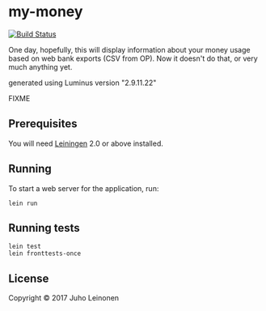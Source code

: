 # my-money

[![Build Status](https://travis-ci.org/Juholei/my-money.svg?branch=master)](https://travis-ci.org/Juholei/my-money)

One day, hopefully, this will display information about your money usage based on web bank exports (CSV from OP). Now it doesn't do that, or very much anything yet.

generated using Luminus version "2.9.11.22"

FIXME

## Prerequisites

You will need [Leiningen][1] 2.0 or above installed.

[1]: https://github.com/technomancy/leiningen

## Running

To start a web server for the application, run:

    lein run


## Running tests

	lein test
	lein fronttests-once
 
## License

Copyright © 2017 Juho Leinonen
